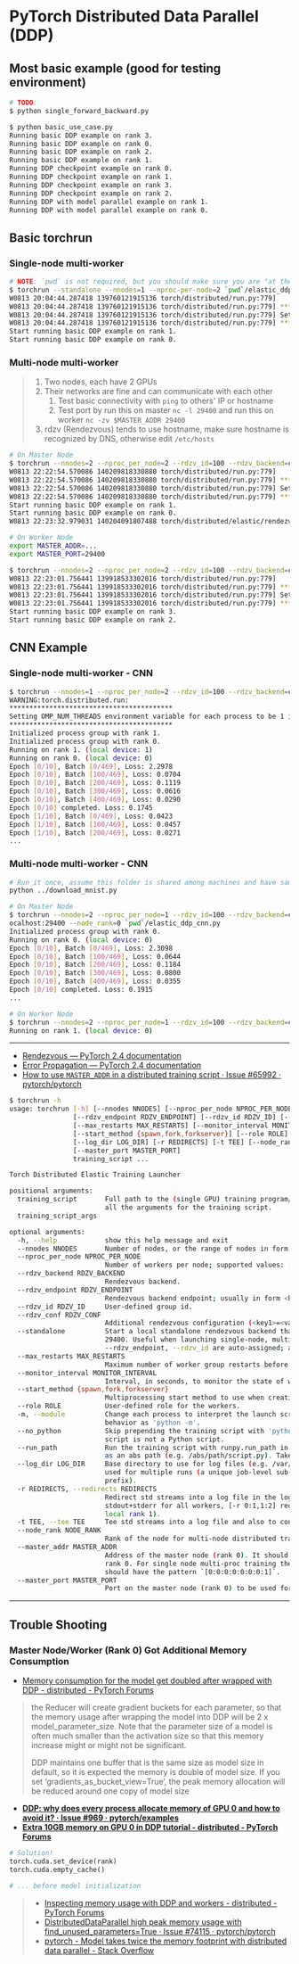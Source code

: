 # PyTorch Distributed Data Parallel (DDP)

## Most basic example (good for testing environment)

```bash
# TODO: 
$ python single_forward_backward.py

$ python basic_use_case.py
Running basic DDP example on rank 3.
Running basic DDP example on rank 0.
Running basic DDP example on rank 2.
Running basic DDP example on rank 1.
Running DDP checkpoint example on rank 0.
Running DDP checkpoint example on rank 1.
Running DDP checkpoint example on rank 3.
Running DDP checkpoint example on rank 2.
Running DDP with model parallel example on rank 1.
Running DDP with model parallel example on rank 0.
```

## Basic torchrun

### Single-node multi-worker

```bash
# NOTE: `pwd` is not required, but you should make sure you are "at the same directory with the file"
$ torchrun --standalone --nnodes=1 --nproc-per-node=2 `pwd`/elastic_ddp.py
W0813 20:04:44.287418 139760121915136 torch/distributed/run.py:779]
W0813 20:04:44.287418 139760121915136 torch/distributed/run.py:779] *****************************************
W0813 20:04:44.287418 139760121915136 torch/distributed/run.py:779] Setting OMP_NUM_THREADS environment variable for each process to be 1 in default, to avoid your system being overloaded, please further tune the variable for optimal performance in your application as needed.
W0813 20:04:44.287418 139760121915136 torch/distributed/run.py:779] *****************************************
Start running basic DDP example on rank 1.
Start running basic DDP example on rank 0.
```

### Multi-node multi-worker

> 1. Two nodes, each have 2 GPUs
> 2. Their networks are fine and can communicate with each other
>    1. Test basic connectivity with `ping` to others' IP or hostname
>    2. Test port by run this on master `nc -l 29400` and run this on worker `nc -zv $MASTER_ADDR 29400`
> 3. rdzv (Rendezvous) tends to use hostname, make sure hostname is recognized by DNS, otherwise edit `/etc/hosts`

```bash
# On Master Node
$ torchrun --nnodes=2 --nproc_per_node=2 --rdzv_id=100 --rdzv_backend=c10d --rdzv_endpoint=localhost:29400 --node_rank=0 `pwd`/elastic_ddp.py
W0813 22:22:54.570086 140209818330880 torch/distributed/run.py:779]
W0813 22:22:54.570086 140209818330880 torch/distributed/run.py:779] *****************************************
W0813 22:22:54.570086 140209818330880 torch/distributed/run.py:779] Setting OMP_NUM_THREADS environment variable for each process to be 1 in default, to avoid your system being overloaded, please further tune the variable for optimal performance in your application as needed.
W0813 22:22:54.570086 140209818330880 torch/distributed/run.py:779] *****************************************
Start running basic DDP example on rank 1.
Start running basic DDP example on rank 0.
W0813 22:23:32.979031 140204091807488 torch/distributed/elastic/rendezvous/dynamic_rendezvous.py:1267] The node 'xxxxx' has failed to send a keep-alive heartbeat to the rendezvous '100' due to an error of type RendezvousTimeoutError.

# On Worker Node
export MASTER_ADDR=...
export MASTER_PORT=29400

$ torchrun --nnodes=2 --nproc_per_node=2 --rdzv_id=100 --rdzv_backend=c10d --rdzv_endpoint=$MASTER_ADDR:$MASTER_PORT --node_rank=1 `pwd`/elastic_ddp.py
W0813 22:23:01.756441 139918533302016 torch/distributed/run.py:779]
W0813 22:23:01.756441 139918533302016 torch/distributed/run.py:779] *****************************************
W0813 22:23:01.756441 139918533302016 torch/distributed/run.py:779] Setting OMP_NUM_THREADS environment variable for each process to be 1 in default, to avoid your system being overloaded, please further tune the variable for optimal performance in your application as needed.
W0813 22:23:01.756441 139918533302016 torch/distributed/run.py:779] *****************************************
Start running basic DDP example on rank 3.
Start running basic DDP example on rank 2.
```

## CNN Example

### Single-node multi-worker - CNN

```bash
$ torchrun --nnodes=1 --nproc_per_node=2 --rdzv_id=100 --rdzv_backend=c10d --rdzv_endpoint=localhost:29400 --node_rank=0 `pwd`/elastic_ddp_cnn.py
WARNING:torch.distributed.run:
*****************************************
Setting OMP_NUM_THREADS environment variable for each process to be 1 in default, to avoid your system being overloaded, please further tune the variable for optimal performance in your application as needed.
*****************************************
Initialized process group with rank 1.
Initialized process group with rank 0.
Running on rank 1. (local device: 1)
Running on rank 0. (local device: 0)
Epoch [0/10], Batch [0/469], Loss: 2.2978
Epoch [0/10], Batch [100/469], Loss: 0.0704
Epoch [0/10], Batch [200/469], Loss: 0.1119
Epoch [0/10], Batch [300/469], Loss: 0.0616
Epoch [0/10], Batch [400/469], Loss: 0.0290
Epoch [0/10] completed. Loss: 0.1745
Epoch [1/10], Batch [0/469], Loss: 0.0423
Epoch [1/10], Batch [100/469], Loss: 0.0457
Epoch [1/10], Batch [200/469], Loss: 0.0271
...
```

### Multi-node multi-worker - CNN

```bash
# Run it once, assume this folder is shared among machines and have same route
python ../download_mnist.py

# On Master Node
$ torchrun --nnodes=2 --nproc_per_node=1 --rdzv_id=100 --rdzv_backend=c10d --rdzv_endpoint=l
ocalhost:29400 --node_rank=0 `pwd`/elastic_ddp_cnn.py
Initialized process group with rank 0.
Running on rank 0. (local device: 0)
Epoch [0/10], Batch [0/469], Loss: 2.3098
Epoch [0/10], Batch [100/469], Loss: 0.0644
Epoch [0/10], Batch [200/469], Loss: 0.1184
Epoch [0/10], Batch [300/469], Loss: 0.0800
Epoch [0/10], Batch [400/469], Loss: 0.0355
Epoch [0/10] completed. Loss: 0.1915
...

# On Worker Node
$ torchrun --nnodes=2 --nproc_per_node=1 --rdzv_id=100 --rdzv_backend=c10d --rdzv_endpoint=$MASTER_ADDR:$MASTER_PORT --node_rank=1 `pwd`/elastic_ddp_cnn.py                                                                                                                             ^Initialized process group with rank 1.
Running on rank 1. (local device: 0)
```

---

- [Rendezvous — PyTorch 2.4 documentation](https://pytorch.org/docs/stable/elastic/rendezvous.html)
- [Error Propagation — PyTorch 2.4 documentation](https://pytorch.org/docs/stable/elastic/errors.html)
- [How to use `MASTER_ADDR` in a distributed training script · Issue #65992 · pytorch/pytorch](https://github.com/pytorch/pytorch/issues/65992)

```bash
$ torchrun -h
usage: torchrun [-h] [--nnodes NNODES] [--nproc_per_node NPROC_PER_NODE] [--rdzv_backend RDZV_BACKEND]
                [--rdzv_endpoint RDZV_ENDPOINT] [--rdzv_id RDZV_ID] [--rdzv_conf RDZV_CONF] [--standalone]
                [--max_restarts MAX_RESTARTS] [--monitor_interval MONITOR_INTERVAL]
                [--start_method {spawn,fork,forkserver}] [--role ROLE] [-m] [--no_python] [--run_path]
                [--log_dir LOG_DIR] [-r REDIRECTS] [-t TEE] [--node_rank NODE_RANK] [--master_addr MASTER_ADDR]
                [--master_port MASTER_PORT]
                training_script ...

Torch Distributed Elastic Training Launcher

positional arguments:
  training_script       Full path to the (single GPU) training program/script to be launched in parallel, followed by
                        all the arguments for the training script.
  training_script_args

optional arguments:
  -h, --help            show this help message and exit
  --nnodes NNODES       Number of nodes, or the range of nodes in form <minimum_nodes>:<maximum_nodes>.
  --nproc_per_node NPROC_PER_NODE
                        Number of workers per node; supported values: [auto, cpu, gpu, int].
  --rdzv_backend RDZV_BACKEND
                        Rendezvous backend.
  --rdzv_endpoint RDZV_ENDPOINT
                        Rendezvous backend endpoint; usually in form <host>:<port>.
  --rdzv_id RDZV_ID     User-defined group id.
  --rdzv_conf RDZV_CONF
                        Additional rendezvous configuration (<key1>=<value1>,<key2>=<value2>,...).
  --standalone          Start a local standalone rendezvous backend that is represented by a C10d TCP store on port
                        29400. Useful when launching single-node, multi-worker job. If specified --rdzv_backend,
                        --rdzv_endpoint, --rdzv_id are auto-assigned; any explicitly set values are ignored.
  --max_restarts MAX_RESTARTS
                        Maximum number of worker group restarts before failing.
  --monitor_interval MONITOR_INTERVAL
                        Interval, in seconds, to monitor the state of workers.
  --start_method {spawn,fork,forkserver}
                        Multiprocessing start method to use when creating workers.
  --role ROLE           User-defined role for the workers.
  -m, --module          Change each process to interpret the launch script as a Python module, executing with the same
                        behavior as 'python -m'.
  --no_python           Skip prepending the training script with 'python' - just execute it directly. Useful when the
                        script is not a Python script.
  --run_path            Run the training script with runpy.run_path in the same interpreter. Script must be provided
                        as an abs path (e.g. /abs/path/script.py). Takes precedence over --no_python.
  --log_dir LOG_DIR     Base directory to use for log files (e.g. /var/log/torch/elastic). The same directory is re-
                        used for multiple runs (a unique job-level sub-directory is created with rdzv_id as the
                        prefix).
  -r REDIRECTS, --redirects REDIRECTS
                        Redirect std streams into a log file in the log directory (e.g. [-r 3] redirects both
                        stdout+stderr for all workers, [-r 0:1,1:2] redirects stdout for local rank 0 and stderr for
                        local rank 1).
  -t TEE, --tee TEE     Tee std streams into a log file and also to console (see --redirects for format).
  --node_rank NODE_RANK
                        Rank of the node for multi-node distributed training.
  --master_addr MASTER_ADDR
                        Address of the master node (rank 0). It should be either the IP address or the hostname of
                        rank 0. For single node multi-proc training the --master_addr can simply be 127.0.0.1; IPv6
                        should have the pattern `[0:0:0:0:0:0:0:1]`.
  --master_port MASTER_PORT
                        Port on the master node (rank 0) to be used for communication during distributed training.
```

---

## Trouble Shooting

### Master Node/Worker (Rank 0) Got Additional Memory Consumption

- [Memory consumption for the model get doubled after wrapped with DDP - distributed - PyTorch Forums](https://discuss.pytorch.org/t/memory-consumption-for-the-model-get-doubled-after-wrapped-with-ddp/130837/4)

> the Reducer will create gradient buckets for each parameter, so that the memory usage after wrapping the model into DDP will be 2 x model_parameter_size. Note that the parameter size of a model is often much smaller than the activation size so that this memory increase might or might not be significant.
>
> DDP maintains one buffer that is the same size as model size in default, so it is expected the memory is double of model size. If you set ‘gradients_as_bucket_view=True’, the peak memory allocation will be reduced around one copy of model size

- [**DDP: why does every process allocate memory of GPU 0 and how to avoid it? · Issue #969 · pytorch/examples**](https://github.com/pytorch/examples/issues/969)
- [**Extra 10GB memory on GPU 0 in DDP tutorial - distributed - PyTorch Forums**](https://discuss.pytorch.org/t/extra-10gb-memory-on-gpu-0-in-ddp-tutorial/118113)

```py
# Solution!
torch.cuda.set_device(rank)
torch.cuda.empty_cache()

# ... before model initialization
```

> - [Inspecting memory usage with DDP and workers - distributed - PyTorch Forums](https://discuss.pytorch.org/t/inspecting-memory-usage-with-ddp-and-workers/114478)
> - [DistributedDataParallel high peak memory usage with find_unused_parameters=True · Issue #74115 · pytorch/pytorch](https://github.com/pytorch/pytorch/issues/74115)
> - [pytorch - Model takes twice the memory footprint with distributed data parallel - Stack Overflow](https://stackoverflow.com/questions/68949954/model-takes-twice-the-memory-footprint-with-distributed-data-parallel)
